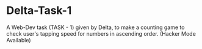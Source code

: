 # Delta-Task-1
A Web-Dev task (TASK - 1) given by Delta, to make a counting game to check user's tapping speed for numbers in ascending order.
(Hacker Mode Available)
